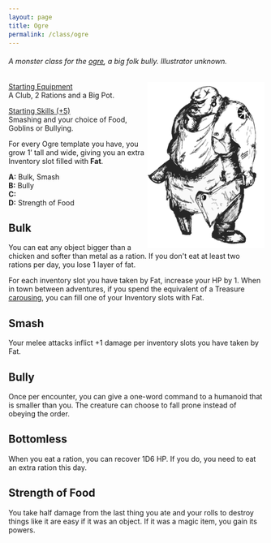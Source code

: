 ```yaml
---
layout: page
title: Ogre
permalink: /class/ogre
---
```



###### A monster class for the [ogre](https://saltygoo.github.io/monsters/ogre), a big folk bully. Illustrator unknown.

<img align="right" width=230px  src="/images/ogre.png">

<ins>Starting Equipment</ins><br>
A Club, 2 Rations and a Big Pot.

<ins>Starting Skills (+5)</ins><br>
Smashing and your choice of Food, Goblins or Bullying.

For every Ogre template you have, you grow 1’ tall and wide, giving you an extra Inventory slot filled with **Fat**.

**A:** Bulk, Smash<br>
**B:** Bully<br>
**C:** <br>
**D:** Strength of Food<br>

## Bulk
You can eat any object bigger than a chicken and softer than metal as a ration. If you don't eat at least two rations per day, you lose 1 layer of fat.

For each inventory slot you have taken by Fat, increase your HP by 1. When in town between adventures, if you spend the equivalent of a Treasure [carousing](/2020/11/09/base-rules/), you can fill one of your Inventory slots with Fat.

## Smash
Your melee attacks inflict +1 damage per inventory slots you have taken by Fat.

## Bully
Once per encounter, you can give a one-word command to a humanoid that is smaller than you. The creature can choose to fall prone instead of obeying the order.

## Bottomless
When you eat a ration, you can recover 1D6 HP. If you do, you need to eat an extra ration this day.

## Strength of Food
You take half damage from the last thing you ate and your rolls to destroy things like it are easy if it was an object. If it was a magic item, you gain its powers.
